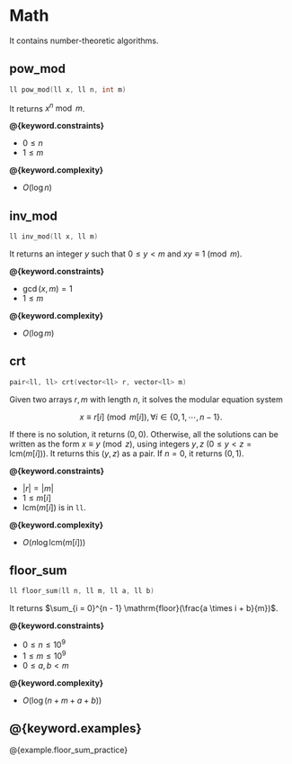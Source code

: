 # Math

It contains number-theoretic algorithms.

## pow_mod

```cpp
ll pow_mod(ll x, ll n, int m)
```

It returns $x^n \bmod m$.

**@{keyword.constraints}**

- $0 \le n$
- $1 \le m$

**@{keyword.complexity}**

- $O(\log n)$

## inv_mod

```cpp
ll inv_mod(ll x, ll m)
```

It returns an integer $y$ such that $0 \le y < m$ and  $xy \equiv 1 \pmod m$.

**@{keyword.constraints}**

- $\gcd(x, m) = 1$
- $1 \leq m$

**@{keyword.complexity}**

- $O(\log m)$

## crt

```cpp
pair<ll, ll> crt(vector<ll> r, vector<ll> m)
```

Given two arrays $r,m$ with length $n$, it solves the modular equation system

$$x \equiv r[i] \pmod{m[i]}, \forall i \in \lbrace 0,1,\cdots, n - 1 \rbrace.$$

If there is no solution, it returns $(0, 0)$. Otherwise, all the solutions can be written as the form $x \equiv y \pmod z$, using integers
$y, z$ $(0 \leq y < z = \mathrm{lcm}(m[i]))$. It returns this $(y, z)$ as a pair. If $n=0$, it returns $(0, 1)$.

**@{keyword.constraints}**

- $|r| = |m|$
- $1 \le m[i]$
- $\mathrm{lcm}(m[i])$ is in `ll`.

**@{keyword.complexity}**

- $O(n \log{\mathrm{lcm}(m[i])})$

## floor_sum

```cpp
ll floor_sum(ll n, ll m, ll a, ll b)
```

It returns $\sum_{i = 0}^{n - 1} \mathrm{floor}(\frac{a \times i + b}{m})$.

**@{keyword.constraints}**

- $0 \leq n \leq 10^9$
- $1 \leq m \leq 10^9$
- $0 \leq a, b \lt m$

**@{keyword.complexity}**

- $O(\log{(n+m+a+b)})$

## @{keyword.examples}

@{example.floor_sum_practice}
